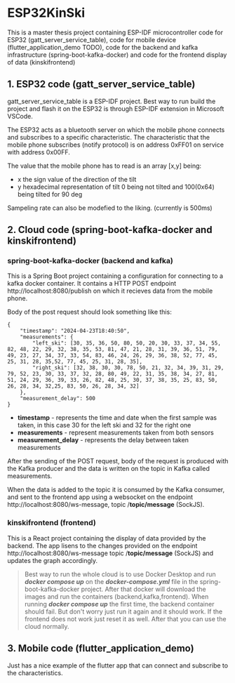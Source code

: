 # ESP32KinSki

 This is a master thesis project containing ESP-IDF microcontroller code for ESP32 (gatt_server_service_table), code for mobile device (flutter_application_demo TODO), code for the backend and kafka infrastructure (spring-boot-kafka-docker) and code for the frontend display of data (kinskifrontend)

## 1. ESP32 code (gatt_server_service_table)
 gatt_server_service_table is a ESP-IDF project. Best way to run build the project and flash it on the ESP32 is through ESP-IDF extension in Microsoft VSCode.

 The ESP32 acts as a bluetooth server on which the mobile phone connects and subscribes to a specific characteristic. The characteristic that the mobile phone subscribes (notify protocol) is on address 0xFF01 on service with address 0x00FF.

 The value that the mobile phone has to read is an array [x,y] being:
 - x the sign value of the direction of the tilt
 - y hexadecimal representation of tilt 0 being not tilted and 100(0x64) being tilted for 90 deg

Sampeling rate can also be modefied to the liking. (currently is 500ms)

## 2. Cloud code (spring-boot-kafka-docker and kinskifrontend)
### spring-boot-kafka-docker (backend and kafka)
This is a Spring Boot project containing a configuration for connecting to a kafka docker container. It contains a HTTP POST endpoint http://localhost:8080/publish on which it recieves data from the mobile phone.

Body of the post request should look something like this:
```
{
    "timestamp": "2024-04-23T18:40:50",
    "measurements": {
        "left_ski": [30, 35, 36, 50, 80, 50, 20, 30, 33, 37, 34, 55, 82, 48, 22, 29, 32, 38, 35, 53, 81, 47, 21, 28, 31, 39, 36, 51, 79, 49, 23, 27, 34, 37, 33, 54, 83, 46, 24, 26, 29, 36, 38, 52, 77, 45, 25, 31, 28, 35,52, 77, 45, 25, 31, 28, 35],
        "right_ski": [32, 38, 30, 30, 78, 50, 21, 32, 34, 39, 31, 29, 79, 52, 23, 30, 33, 37, 32, 28, 80, 49, 22, 31, 35, 38, 34, 27, 81, 51, 24, 29, 36, 39, 33, 26, 82, 48, 25, 30, 37, 38, 35, 25, 83, 50, 26, 28, 34, 32,25, 83, 50, 26, 28, 34, 32]
    },
    "measurement_delay": 500
}
```
- **timestamp** - represents the time and date when the first sample was taken, in this case 30 for the left ski and 32 for the right one
- **measurements** - represent measurements taken from both sensors 
- **measurement_delay** - represents the delay between taken measurements

After the sending of the POST request, body of the request is produced with the Kafka producer and the data is written on the topic in Kafka called measurements.

When the data is added to the topic it is consumed by the Kafka consumer, and sent to the frontend app using a websocket on the endpoint http://localhost:8080/ws-message, topic /**topic/message** (SockJS).

### kinskifrontend (frontend)
This is a React project containing the display of data provided by the backend. The app lisens to the changes provided on the endpoint http://localhost:8080/ws-message topic /**topic/message** (SockJS) and updates the graph accordingly.


> Best way to run the whole cloud is to use Docker Desktop and run ***docker compose up*** on the ***docker-compose.yml*** file in the spring-boot-kafka-docker project. After that docker will download the images and run the containers (backend,kafka,frontend). When running ***docker compose up*** the first time, the backend container should fail. But don't worry just run it again and it should work. If the frontend does not work just reset it as well. After that you can use the cloud normally.

## 3. Mobile code (flutter_application_demo)

Just has a nice example of the flutter app that can connect and subscribe to the characteristics.